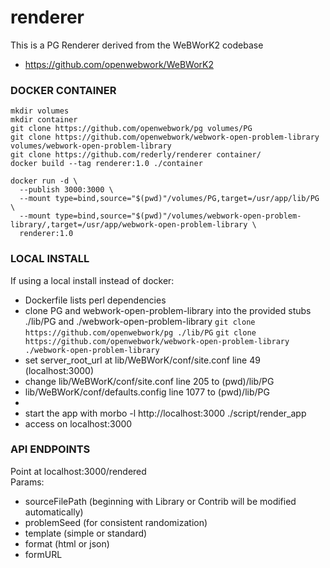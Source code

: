 # renderer

This is a PG Renderer derived from the WeBWorK2 codebase
* https://github.com/openwebwork/WeBWorK2

### DOCKER CONTAINER ###

```
mkdir volumes
mkdir container
git clone https://github.com/openwebwork/pg volumes/PG
git clone https://github.com/openwebwork/webwork-open-problem-library volumes/webwork-open-problem-library
git clone https://github.com/rederly/renderer container/
docker build --tag renderer:1.0 ./container

docker run -d \
  --publish 3000:3000 \
  --mount type=bind,source="$(pwd)"/volumes/PG,target=/usr/app/lib/PG \
  --mount type=bind,source="$(pwd)"/volumes/webwork-open-problem-library/,target=/usr/app/webwork-open-problem-library \
  renderer:1.0
```

### LOCAL INSTALL ###

If using a local install instead of docker:

* Dockerfile lists perl dependencies
* clone PG and webwork-open-problem-library into the provided stubs ./lib/PG and ./webwork-open-problem-library
    `git clone https://github.com/openwebwork/pg ./lib/PG`
    `git clone https://github.com/openwebwork/webwork-open-problem-library ./webwork-open-problem-library`
* set server_root_url at lib/WeBWorK/conf/site.conf line 49 (localhost:3000)
* change lib/WeBWorK/conf/site.conf line 205 to (pwd)/lib/PG
* lib/WeBWorK/conf/defaults.config line 1077 to (pwd)/lib/PG
*
* start the app with morbo -l http://localhost:3000 ./script/render_app
* access on localhost:3000

### API ENDPOINTS ###

Point at localhost:3000/rendered  
Params:
* sourceFilePath (beginning with Library or Contrib will be modified automatically)
* problemSeed (for consistent randomization)
* template (simple or standard)
* format (html or json)
* formURL
